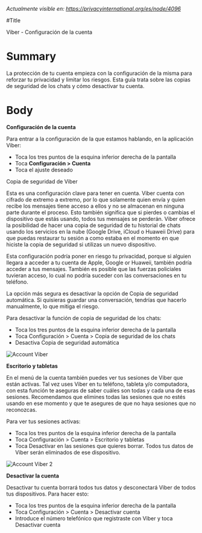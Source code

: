 *Actualmente visible en: https://privacyinternational.org/es/node/4096*

#Title

Viber - Configuración de la cuenta

# Summary

La protección de tu cuenta empieza con la configuración de la misma para reforzar tu privacidad y limitar los riesgos. Esta guía trata sobre las copias de seguridad de los chats y cómo desactivar tu cuenta.


# Body

**Configuración de la cuenta**

Para entrar a la configuración de la que estamos hablando, en la aplicación Viber:

* Toca los tres puntos de la esquina inferior derecha de la pantalla
* Toca **Configuración > Cuenta**
* Toca el ajuste deseado

Copia de seguridad de Viber

Esta es una configuración clave para tener en cuenta. Viber cuenta con cifrado de extremo a extremo, por lo que solamente quien envía y quien recibe los mensajes tiene acceso a ellos y no se almacenan en ninguna parte durante el proceso. Esto también significa que si pierdes o cambias el dispositivo que estás usando, todos tus mensajes se perderán. Viber ofrece la posibilidad de hacer una copia de seguridad de tu historial de chats usando los servicios en la nube (Google Drive, iCloud o Huaweii Drive) para que puedas restaurar tu sesión a como estaba en el momento en que hiciste la copia de seguridad si utilizas un nuevo dispositivo.

Esta configuración podría poner en riesgo tu privacidad, porque si alguien llegara a acceder a tu cuenta de Apple, Google or Huaweii, también podría acceder a tus mensajes. También es posible que las fuerzas policiales tuvieran acceso, lo cual no podría suceder con las conversaciones en tu teléfono.

La opción más segura es desactivar la opción de Copia de seguridad automática. Si quisieras guardar una conversación, tendrías que hacerlo manualmente, lo que mitiga el riesgo.

Para desactivar la función de copia de seguridad de los chats:

* Toca los tres puntos de la esquina inferior derecha de la pantalla
* Toca Configuración > Cuenta > Copia de seguridad de los chats
* Desactiva Copia de seguridad automática

![Account Viber](../images/Viber/viber-account-1.PNG?raw=true)

**Escritorio y tabletas**

En el menú de la cuenta también puedes ver tus sesiones de Viber que están activas. Tal vez uses Viber en tu teléfono, tableta y/o computadora, con esta función te aseguras de saber cuáles son todas y cada una de esas sesiones. Recomendamos que elimines todas las sesiones que no estés usando en ese momento y que te asegures de que no haya sesiones que no reconozcas.

Para ver tus sesiones activas:

* Toca los tres puntos de la esquina inferior derecha de la pantalla
* Toca Configuración > Cuenta > Escritorio y tabletas
* Toca Desactivar en las sesiones que quieres borrar. Todos tus datos de Viber serán eliminados de ese dispositivo.

![Account Viber 2](../images/Viber/viber-account-2.PNG?raw=true)

**Desactivar la cuenta**

Desactivar tu cuenta borrará todos tus datos y desconectará Viber de todos tus dispositivos. Para hacer esto:

* Toca los tres puntos de la esquina inferior derecha de la pantalla
* Toca Configuración > Cuenta > Desactivar cuenta
* Introduce el número telefónico que registraste con Viber y toca Desactivar cuenta